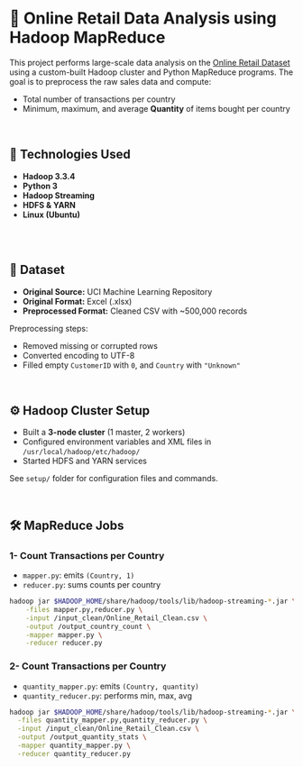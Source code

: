 # 🛒 Online Retail Data Analysis using Hadoop MapReduce

This project performs large-scale data analysis on the [Online Retail Dataset](https://archive.ics.uci.edu/ml/datasets/Online+Retail) using a custom-built Hadoop cluster and Python MapReduce programs. The goal is to preprocess the raw sales data and compute:

- Total number of transactions per country
- Minimum, maximum, and average **Quantity** of items bought per country

<br>

## 🚀 Technologies Used

- **Hadoop 3.3.4**
- **Python 3**
- **Hadoop Streaming**
- **HDFS & YARN**
- **Linux (Ubuntu)**

<br>

<br>

## 🧪 Dataset

- **Original Source:** UCI Machine Learning Repository  
- **Original Format:** Excel (.xlsx)  
- **Preprocessed Format:** Cleaned CSV with ~500,000 records

Preprocessing steps:
- Removed missing or corrupted rows
- Converted encoding to UTF-8
- Filled empty `CustomerID` with `0`, and `Country` with `"Unknown"`

<br>

## ⚙️ Hadoop Cluster Setup

- Built a **3-node cluster** (1 master, 2 workers)
- Configured environment variables and XML files in `/usr/local/hadoop/etc/hadoop/`
- Started HDFS and YARN services

See `setup/` folder for configuration files and commands.

<br>

## 🛠 MapReduce Jobs

### 1- Count Transactions per Country

- `mapper.py`: emits `(Country, 1)`
- `reducer.py`: sums counts per country

```bash
hadoop jar $HADOOP_HOME/share/hadoop/tools/lib/hadoop-streaming-*.jar \
    -files mapper.py,reducer.py \
    -input /input_clean/Online_Retail_Clean.csv \
    -output /output_country_count \
    -mapper mapper.py \
    -reducer reducer.py
```

### 2- Count Transactions per Country

- `quantity_mapper.py`: emits `(Country, quantity)`
- `quantity_reducer.py`: performs min, max, avg

```bash
hadoop jar $HADOOP_HOME/share/hadoop/tools/lib/hadoop-streaming-*.jar \
  -files quantity_mapper.py,quantity_reducer.py \
  -input /input_clean/Online_Retail_Clean.csv \
  -output /output_quantity_stats \
  -mapper quantity_mapper.py \
  -reducer quantity_reducer.py
```

